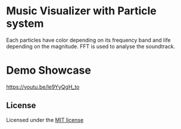 # Music Visualizer with Particle system
  Each particles have color depending on its frequency band and life depending on the magnitude.
  FFT is used to analyse the soundtrack.

# Demo Showcase
  https://youtu.be/le9YyQgH_to
  
## License

Licensed under the [MIT license](http://www.opensource.org/licenses/MIT)
